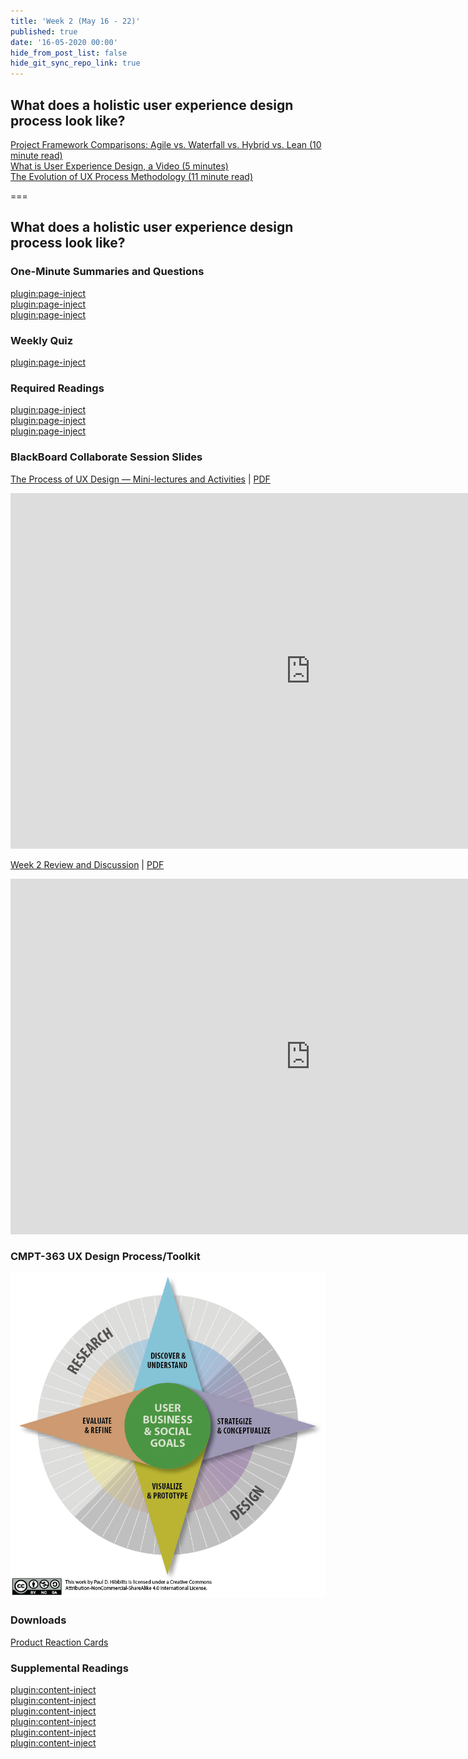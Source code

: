 ```yaml
---
title: 'Week 2 (May 16 - 22)'
published: true
date: '16-05-2020 00:00'
hide_from_post_list: false
hide_git_sync_repo_link: true
---
```


## What does a holistic user experience design process look like?

[Project Framework Comparisons: Agile vs. Waterfall vs. Hybrid vs. Lean (10 minute read)](https://medium.com/@jdelosangeles/project-framework-comparisons-agile-vs-waterfall-vs-hybrid-vs-lean-dc6801d217e4)  
[What is User Experience Design, a Video (5 minutes)](https://www.youtube.com/watch?v=Nj6x01wg2WA)  
[The Evolution of UX Process Methodology (11 minute read)](https://uxplanet.org/the-evolution-of-ux-process-methodology-47f52557178b)  

===

## **What does a holistic user experience design process look like?**

### One-Minute Summaries and Questions  
[plugin:page-inject](../../canvaslms-assignments/one-minute-summaries/week-02-1)  
[plugin:page-inject](../../canvaslms-assignments/one-minute-summaries/week-02-2)  
[plugin:page-inject](../../canvaslms-assignments/one-minute-summaries/week-02-3)  

### Weekly Quiz
[plugin:page-inject](../../canvaslms-assignments/weekly-review-quizzes/week-02)

### Required Readings  
[plugin:page-inject](../../weekly-readings/week-02-1)  
[plugin:page-inject](../../weekly-readings/week-02-2)  
[plugin:page-inject](../../weekly-readings/week-02-3)  

### BlackBoard Collaborate Session Slides
[The Process of UX Design — Mini-lectures and Activities](https://docs.google.com/presentation/d/e/2PACX-1vToOe0Mdr0e1-fbtmezn8NDOK5Bm7uP0LE33DGCvIICICDM8On0-wDTv7XvCqTsI1x78ZYNzHy5_UlU/pub?start=false&loop=false&delayms=3000) | [PDF](https://canvas.sfu.ca/courses/53207/files/folder/Downloads/Slides%20PDFs/Mini-Lectures%20and%20Activities/Week-02)
<div class="grav-youtube"><iframe src="https://docs.google.com/presentation/d/e/2PACX-1vToOe0Mdr0e1-fbtmezn8NDOK5Bm7uP0LE33DGCvIICICDM8On0-wDTv7XvCqTsI1x78ZYNzHy5_UlU/embed?start=false&loop=false&delayms=3000" frameborder="0" width="960" height="569" allowfullscreen="true" mozallowfullscreen="true" webkitallowfullscreen="true"></iframe></div>

[Week 2 Review and Discussion](https://docs.google.com/presentation/d/e/2PACX-1vSFdBfV1U5cgdyTvTiojg6Wnva3qWvQJn1icyFPd4mtf3rvtvsn5a8RCveHaFQpK1a0XB2GaMIHdA9j/pub?start=false&loop=false&delayms=3000) | [PDF](https://canvas.sfu.ca/courses/53207/files/folder/Downloads/Slides%20PDFs/Review%20and%20Discussion/Week-02)
<div class="grav-youtube"><iframe src="https://docs.google.com/presentation/d/e/2PACX-1vSFdBfV1U5cgdyTvTiojg6Wnva3qWvQJn1icyFPd4mtf3rvtvsn5a8RCveHaFQpK1a0XB2GaMIHdA9j/embed?start=false&loop=false&delayms=3000" frameborder="0" width="960" height="569" allowfullscreen="true" mozallowfullscreen="true" webkitallowfullscreen="true"></iframe></div>

### CMPT-363 UX Design Process/Toolkit
![CMPT-363 UX Design Process/Toolkit Diagram](ux-toolkit-8-no-numbers.png)

### Downloads
[Product Reaction Cards](https://canvas.sfu.ca/courses/53207/files/folder/Downloads/Product%20Reaction%20Cards)  

### Supplemental Readings  
[plugin:content-inject](../../ux-techniques-guide/what-does-a-holistic-user-experience-design-process-look-like/agile-ux)  
[plugin:content-inject](../../ux-techniques-guide/what-does-a-holistic-user-experience-design-process-look-like/design-ethics)  
[plugin:content-inject](../../ux-techniques-guide/what-does-a-holistic-user-experience-design-process-look-like/hypothesis)  
[plugin:content-inject](../../ux-techniques-guide/what-does-a-holistic-user-experience-design-process-look-like/lean-ux)  
[plugin:content-inject](../../ux-techniques-guide/what-is-the-practice-of-multidevice-interaction-design/problem-statements)  
[plugin:content-inject](../../ux-techniques-guide/what-does-a-holistic-user-experience-design-process-look-like/scenario-based-design)  
